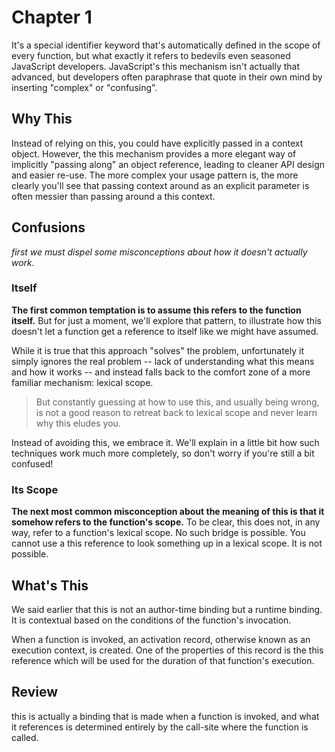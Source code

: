 # Chapter 1

It's a special identifier keyword that's automatically defined in the scope of every function, but what exactly it refers to bedevils even seasoned JavaScript developers. JavaScript's this mechanism isn't actually that advanced, but developers often paraphrase that quote in their own mind by inserting "complex" or "confusing".

## Why This
Instead of relying on this, you could have explicitly passed in a context object. However, the this mechanism provides a more elegant way of implicitly "passing along" an object reference, leading to cleaner API design and easier re-use. The more complex your usage pattern is, the more clearly you'll see that passing context around as an explicit parameter is often messier than passing around a this context.

## Confusions
*first we must dispel some misconceptions about how it doesn't actually work.*

### Itself
**The first common temptation is to assume this refers to the function itself.** But for just a moment, we'll explore that pattern, to illustrate how this doesn't let a function get a reference to itself like we might have assumed.

While it is true that this approach "solves" the problem, unfortunately it simply ignores the real problem -- lack of understanding what this means and how it works -- and instead falls back to the comfort zone of a more familiar mechanism: lexical scope.

> But constantly guessing at how to use this, and usually being wrong, is not a good reason to retreat back to lexical scope and never learn why this eludes you.

Instead of avoiding this, we embrace it. We'll explain in a little bit how such techniques work much more completely, so don't worry if you're still a bit confused!

### Its Scope
**The next most common misconception about the meaning of this is that it somehow refers to the function's scope.** To be clear, this does not, in any way, refer to a function's lexical scope. No such bridge is possible. You cannot use a this reference to look something up in a lexical scope. It is not possible.

## What's This
We said earlier that this is not an author-time binding but a runtime binding. It is contextual based on the conditions of the function's invocation.

When a function is invoked, an activation record, otherwise known as an execution context, is created. One of the properties of this record is the this reference which will be used for the duration of that function's execution.

## Review
this is actually a binding that is made when a function is invoked, and what it references is determined entirely by the call-site where the function is called.
